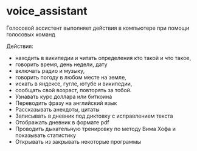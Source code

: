# voice_assistant

Голосовой ассистент выполняет действия в компьютере при помощи голосовых команд

Действия:
- находить в википедии и читать определения кто такой и что такое,
- говорить время, день недели, дату
- включать радио и музыку,
- говорить погоду в любом месте на земле,
- искать в яндексе, гугле, ютубе и википедии,
- сообщать свой возраст, повторять за тобой.
- Узнавать курс доллара или биткоина
- Переводить фразу на английский язык
- Рассказывать анекдоты, цитаты
- Записывать в дневник под диктовку с исправлением текста
- Отображать дневник в формате pdf  
- Проводить дыхательную тренировку по методу Вима Хофа и показывать статистику
- Открывать из закрывать некоторые программы

